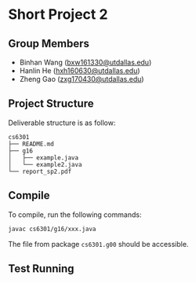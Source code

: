 Short Project 2
================

Group Members
-------------

- Binhan Wang (bxw161330@utdallas.edu)
- Hanlin He (hxh160630@utdallas.edu)
- Zheng Gao (zxg170430@utdallas.edu)

Project Structure
-----------------

Deliverable structure is as follow:

    cs6301
    ├── README.md
    ├── g16
    │   ├── example.java
    │   └── example2.java
    └── report_sp2.pdf

Compile
-------

To compile, run the following commands:

```bash
javac cs6301/g16/xxx.java
```

The file from package `cs6301.g00` should be accessible.

Test Running
------------

